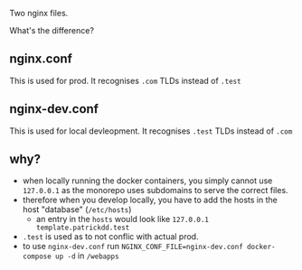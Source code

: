 Two nginx files.

What's the difference? 

## nginx.conf
This is used for prod. It recognises `.com` TLDs instead of `.test`

## nginx-dev.conf
This is used for local devleopment. It recognises `.test` TLDs instead of `.com`

## why?
- when locally running the docker containers, you simply cannot use `127.0.0.1` as the monorepo uses subdomains to serve the correct files.
- therefore when you develop locally, you have to add the hosts in the host "database" (`/etc/hosts`)
  - an entry in the `hosts` would look like `127.0.0.1  template.patrickdd.test`
- `.test` is used as to not conflic with actual prod.
- to use `nginx-dev.conf` run `NGINX_CONF_FILE=nginx-dev.conf docker-compose up -d` in `/webapps`